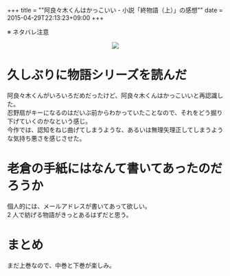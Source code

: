+++
title = ""阿良々木くんはかっこいい - 小説「終物語（上）」の感想""
date = 2015-04-29T22:13:23+09:00
+++

※ ネタバレ注意

<div style="text-align: center;">
<a href="http://www.amazon.co.jp/gp/product/4062838575/ref=as_li_ss_il?ie=UTF8&camp=247&creative=7399&creativeASIN=4062838575&linkCode=as2&tag=5000164-22"><img border="0" src="http://ws-fe.amazon-adsystem.com/widgets/q?_encoding=UTF8&ASIN=4062838575&Format=_SL250_&ID=AsinImage&MarketPlace=JP&ServiceVersion=20070822&WS=1&tag=5000164-22" ></a><img src="http://ir-jp.amazon-adsystem.com/e/ir?t=5000164-22&l=as2&o=9&a=4062838575" width="1" height="1" border="0" alt="" style="border:none !important; margin:0px !important;" />
</div>

久しぶりに物語シリーズを読んだ
====
阿良々木くんがいろいろだめだったけど、阿良々木くんはかっこいいと再認識した。  
忍野扇がキーになるのはだいぶ前からわかっていたことなので、それをどう掘り下げていくのかなという感じ。  
今作では、認知をねじ曲げてしまうような、あるいは無理矢理正してしまうような気持ち悪さを感じさせた。

老倉の手紙にはなんて書いてあったのだろうか
====
個人的には、メールアドレスが書いてあって欲しい。  
2 人で紡げる物語がきっとあるはずだと思う。

まとめ
====
まだ上巻なので、中巻と下巻が楽しみ。
